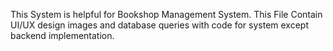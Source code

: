 This System is helpful for Bookshop Management System. This File Contain UI/UX design images and database queries with code for system except backend implementation.

